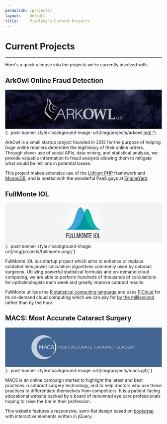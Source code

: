 ```yaml
---
permalink: /projects/
layout:    default
title:     PixelCog's Current Projects
---
```


# Current Projects
------------------

Here's a quick glimpse into the projects we're currently involved with.

## ArkOwl Online Fraud Detection

[![ArkOwl Logo](/img/projects/arkowl.jpg)](http://www.arkowl.com/){: .post-banner style='background-image: url(/img/projects/arkowl.jpg);'}

ArkOwl is a small startup project founded in 2012 for the purpose of helping large online retailers determine the legitimacy of their online orders. Through clever use of social APIs, data mining, and statistical analysis, we provide valuable information to fraud analysts allowing them to mitigate what would be millions in potential losses.

This project makes extensive use of the [Lithium PHP](http://lithify.me/) framework and [MongoDB](http://www.mongodb.org/), and is hosted with the wonderful PaaS guys at [EngineYard](http://engineyard.com/).


## FullMonte IOL

[![FullMonte Logo](/img/projects/fullmonte.png)](http://fullmonteiol.com/){: .post-banner style='background-image: url(/img/projects/fullmonte.png);'}

FullMonte IOL is a startup project which aims to enhance or replace outdated lens power calculation algorithms commonly used by cataract surgeons. Utilizing powerful statistical formulas and on-demand cloud computing, we are able to perform hundreds of thousands of calculations for opthalmologists each week and greatly improve cataract results.

FullMonte utilizes the [R statistical computing language](http://www.r-project.org/) and uses [PiCloud](http://www.picloud.com/) for its on-demand cloud computing which we can pay for [by the millisecond](http://www.picloud.com/pricing/) rather than by the hour.


## MACS: Most Accurate Cataract Surgery

[![MACS Logo](/img/projects/macs.gif)](http://macshd.com/){: .post-banner style='background-image: url(/img/projects/macs.gif);'}

MACS is an online campaign started to highlight the latest and best practices in cataract surgery technology, and to help doctors who use these practices to differentiate themselves from competitors. It is a patient-facing educational website backed by a board of renowned eye care professionals hoping to raise the bar in their profession.

This website features a responsive, semi-flat design based on [bootstrap](http://getbootstrap.com) with interactive elements written in jQuery.